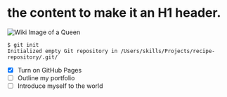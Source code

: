 # the content to make it an H1 header.
![Wiki Image of a Queen](https://upload.wikimedia.org/wikipedia/commons/4/49/Chess_qlt60.png)
```
$ git init
Initialized empty Git repository in /Users/skills/Projects/recipe-repository/.git/
```
- [x] Turn on GitHub Pages
- [ ] Outline my portfolio
- [ ] Introduce myself to the world

